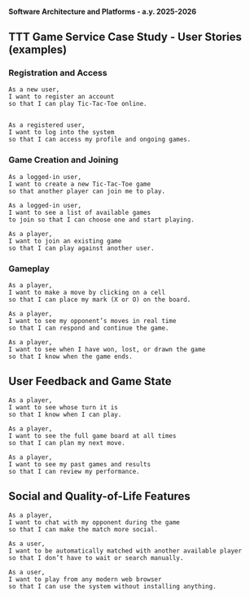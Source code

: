 #### Software Architecture and Platforms - a.y. 2025-2026

## TTT Game Service Case Study - User Stories (examples)


###  Registration and Access

	As a new user, 
	I want to register an account 
	so that I can play Tic-Tac-Toe online.


	As a registered user,
 	I want to log into the system 
	so that I can access my profile and ongoing games.

### Game Creation and Joining

	As a logged-in user, 
	I want to create a new Tic-Tac-Toe game 
	so that another player can join me to play.

	As a logged-in user, 
	I want to see a list of available games 
	to join so that I can choose one and start playing.

	As a player, 
	I want to join an existing game 
	so that I can play against another user.

### Gameplay

	As a player, 
	I want to make a move by clicking on a cell 
	so that I can place my mark (X or O) on the board.

	As a player, 
	I want to see my opponent’s moves in real time 
	so that I can respond and continue the game.

	As a player, 
	I want to see when I have won, lost, or drawn the game 
	so that I know when the game ends.

## User Feedback and Game State

	As a player, 
	I want to see whose turn it is 
	so that I know when I can play.

	As a player, 
	I want to see the full game board at all times 
	so that I can plan my next move.

	As a player, 
	I want to see my past games and results 
	so that I can review my performance.

## Social and Quality-of-Life Features

	As a player, 
	I want to chat with my opponent during the game 
	so that I can make the match more social.

	As a user, 
	I want to be automatically matched with another available player 
	so that I don’t have to wait or search manually.

	As a user, 
	I want to play from any modern web browser 
	so that I can use the system without installing anything.



